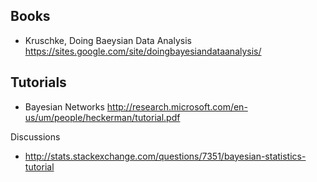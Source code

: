 
## Books

* Kruschke, Doing Baeysian Data Analysis https://sites.google.com/site/doingbayesiandataanalysis/

## Tutorials

* Bayesian Networks http://research.microsoft.com/en-us/um/people/heckerman/tutorial.pdf

Discussions

* http://stats.stackexchange.com/questions/7351/bayesian-statistics-tutorial
